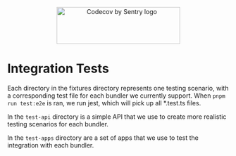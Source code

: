 <p align="center">
  <a href="https://about.codecov.io" target="_blank">
    <img src="https://about.codecov.io/wp-content/themes/codecov/assets/brand/sentry-cobranding/logos/codecov-by-sentry-logo.svg" alt="Codecov by Sentry logo" width="280" height="84">
  </a>
</p>

# Integration Tests

Each directory in the fixtures directory represents one testing scenario, with a corresponding test file for each bundler we currently support.
When `pnpm run test:e2e` is ran, we run jest, which will pick up all \*.test.ts files.

In the `test-api` directory is a simple API that we use to create more realistic testing scenarios for each bundler.

In the `test-apps` directory are a set of apps that we use to test the integration with each bundler.
